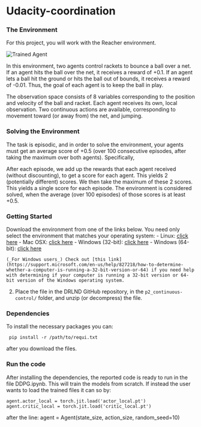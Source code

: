 # Udacity-coordination

[//]: # (Image References)

[image1]: https://video.udacity-data.com/topher/2018/May/5af7955a_tennis/tennis.png "Unity ML-Agents Reacher Environment"

### The Environment
For this project, you will work with the Reacher environment.

![Trained Agent][image1]

In this environment, two agents control rackets to bounce a ball over a net. If an agent hits the ball over the net, it receives a reward of +0.1. If an agent lets a ball hit the ground or hits the ball out of bounds, it receives a reward of -0.01. Thus, the goal of each agent is to keep the ball in play.

The observation space consists of 8 variables corresponding to the position and velocity of the ball and racket. Each agent receives its own, local observation. Two continuous actions are available, corresponding to movement toward (or away from) the net, and jumping.

### Solving the Environment
The task is episodic, and in order to solve the environment, your agents must get an average score of +0.5 (over 100 consecutive episodes, after taking the maximum over both agents). Specifically,

After each episode, we add up the rewards that each agent received (without discounting), to get a score for each agent. This yields 2 (potentially different) scores. We then take the maximum of these 2 scores.
This yields a single score for each episode.
The environment is considered solved, when the average (over 100 episodes) of those scores is at least +0.5.


### Getting Started

Download the environment from one of the links below.  You need only select the environment that matches your operating system:
    - Linux: [click here](href="href="https://s3-us-west-1.amazonaws.com/udacity-drlnd/P3/Tennis/Tennis_Linux.zip")
    - Mac OSX: [click here](href="href="https://s3-us-west-1.amazonaws.com/udacity-drlnd/P3/Tennis/Tennis.app.zip")
    - Windows (32-bit): [click here](href="https://s3-us-west-1.amazonaws.com/udacity-drlnd/P3/Tennis/Tennis_Windows_x86.zip")
    - Windows (64-bit): [click here](href="https://s3-us-west-1.amazonaws.com/udacity-drlnd/P3/Tennis/Tennis_Windows_x86_64.zip")
    
    (_For Windows users_) Check out [this link](https://support.microsoft.com/en-us/help/827218/how-to-determine-whether-a-computer-is-running-a-32-bit-version-or-64) if you need help with determining if your computer is running a 32-bit version or 64-bit version of the Windows operating system.

2. Place the file in the DRLND GitHub repository, in the `p2_continuous-control/` folder, and unzip (or decompress) the file. 

### Dependencies

To install the necessary packages you can:

     pip install -r /path/to/requi.txt
  
after you download the files.

### Run the code

After installing the dependencies, the reported code is ready to run in the file DDPG.ipynb.
This will train the models from scratch. If instead the user wants to load the trained files it can so by:

    agent.actor_local = torch.jit.load('actor_local.pt')
    agent.critic_local = torch.jit.load('critic_local.pt')
    
after the line:
    agent = Agent(state_size, action_size, random_seed=10)
